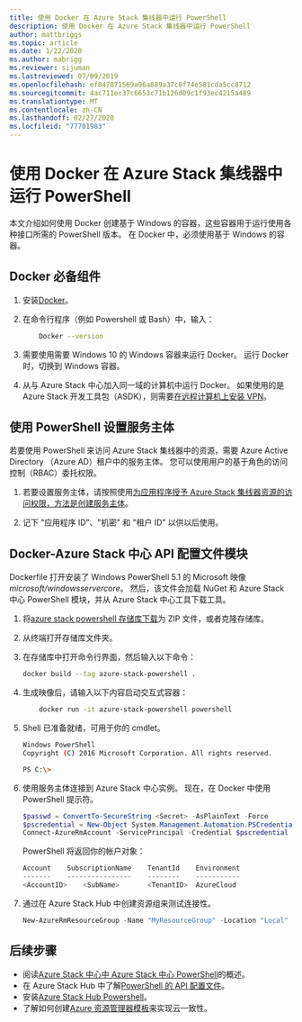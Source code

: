 ```yaml
---
title: 使用 Docker 在 Azure Stack 集线器中运行 PowerShell
description: 使用 Docker 在 Azure Stack 集线器中运行 PowerShell
author: mattbriggs
ms.topic: article
ms.date: 1/22/2020
ms.author: mabrigg
ms.reviewer: sijuman
ms.lastreviewed: 07/09/2019
ms.openlocfilehash: ef847871569a96a889a37c0f74e581cda5cc8712
ms.sourcegitcommit: 4ac711ec37c6653c71b126d09c1f93ec4215a489
ms.translationtype: MT
ms.contentlocale: zh-CN
ms.lasthandoff: 02/27/2020
ms.locfileid: "77701983"
---
```

# <a name="use-docker-to-run-powershell-in-azure-stack-hub"></a>使用 Docker 在 Azure Stack 集线器中运行 PowerShell

本文介绍如何使用 Docker 创建基于 Windows 的容器，这些容器用于运行使用各种接口所需的 PowerShell 版本。 在 Docker 中，必须使用基于 Windows 的容器。

## <a name="docker-prerequisites"></a>Docker 必备组件

1. 安装[Docker](https://docs.docker.com/install/)。

1. 在命令行程序（例如 Powershell 或 Bash）中，输入：

    ```bash
        Docker --version
    ```

1. 需要使用需要 Windows 10 的 Windows 容器来运行 Docker。 运行 Docker 时，切换到 Windows 容器。

1. 从与 Azure Stack 中心加入同一域的计算机中运行 Docker。 如果使用的是 Azure Stack 开发工具包（ASDK），则需要[在远程计算机上安装 VPN](azure-stack-connect-azure-stack.md#connect-to-azure-stack-hub-with-vpn)。

## <a name="set-up-a-service-principal-for-using-powershell"></a>使用 PowerShell 设置服务主体

若要使用 PowerShell 来访问 Azure Stack 集线器中的资源，需要 Azure Active Directory （Azure AD）租户中的服务主体。 您可以使用用户的基于角色的访问控制（RBAC）委托权限。

1. 若要设置服务主体，请按照使用[为应用程序授予 Azure Stack 集线器资源的访问权限，方法是创建服务主体](azure-stack-create-service-principals.md)。

2. 记下 "应用程序 ID"、"机密" 和 "租户 ID" 以供以后使用。

## <a name="docker---azure-stack-hub-api-profiles-module"></a>Docker-Azure Stack 中心 API 配置文件模块

Dockerfile 打开安装了 Windows PowerShell 5.1 的 Microsoft 映像*microsoft/windowsservercore*。 然后，该文件会加载 NuGet 和 Azure Stack 中心 PowerShell 模块，并从 Azure Stack 中心工具下载工具。

1. 将[azure stack powershell 存储库下载](https://github.com/mattbriggs/azure-stack-powershell)为 ZIP 文件，或者克隆存储库。

2. 从终端打开存储库文件夹。

3. 在存储库中打开命令行界面，然后输入以下命令：

    ```bash  
    docker build --tag azure-stack-powershell .
    ```

4. 生成映像后，请输入以下内容启动交互式容器：

    ```bash  
        docker run -it azure-stack-powershell powershell
    ```

5. Shell 已准备就绪，可用于你的 cmdlet。

    ```bash
    Windows PowerShell
    Copyright (C) 2016 Microsoft Corporation. All rights reserved.

    PS C:\>
    ```

6. 使用服务主体连接到 Azure Stack 中心实例。 现在，在 Docker 中使用 PowerShell 提示符。 

    ```powershell
    $passwd = ConvertTo-SecureString <Secret> -AsPlainText -Force
    $pscredential = New-Object System.Management.Automation.PSCredential('<ApplicationID>', $passwd)
    Connect-AzureRmAccount -ServicePrincipal -Credential $pscredential -TenantId <TenantID>
    ```

   PowerShell 将返回你的帐户对象：

    ```powershell  
    Account    SubscriptionName    TenantId    Environment
    -------    ----------------    --------    -----------
    <AccountID>    <SubName>       <TenantID>  AzureCloud
    ```

7. 通过在 Azure Stack Hub 中创建资源组来测试连接性。

    ```powershell  
    New-AzureRmResourceGroup -Name "MyResourceGroup" -Location "Local"
    ```

## <a name="next-steps"></a>后续步骤

-  阅读[Azure Stack 中心中 Azure Stack 中心 PowerShell](azure-stack-powershell-overview.md)的概述。
- 在 Azure Stack Hub 中了解[PowerShell 的 API 配置文件](azure-stack-version-profiles.md)。
- 安装[Azure Stack Hub Powershell](../operator/azure-stack-powershell-install.md)。
- 了解如何创建[Azure 资源管理器模板](azure-stack-develop-templates.md)来实现云一致性。
